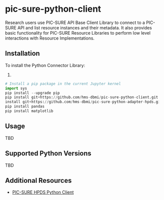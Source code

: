 # pic-sure-python-client
Research users use PIC-SURE API Base Client Library to connect to a PIC-SURE API and list resource instances and their metadata. It also provides basic functionality for PIC-SURE Resource Libraries to perform low level interactions with Resource Implementations.
## Installation
To install the Python Connector Library:

1. 
```python
# Install a pip package in the current Jupyter kernel
import sys
pip install --upgrade pip
pip install git+https://github.com/hms-dbmi/pic-sure-python-client.git    
install git+https://github.com/hms-dbmi/pic-sure-python-adapter-hpds.git
pip install pandas
pip install matplotlib
```
## Usage
TBD
## Supported Python Versions
TBD
## Additional Resources
* [PIC-SURE HPDS Python Client](https://github.com/hms-dbmi/pic-sure-python-adapter-hpds "PIC-SURE HPDS Python Client")
